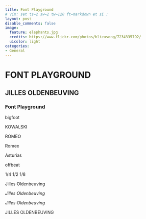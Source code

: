```yaml
---
title: Font Playground
# vim: set ts=2 sw=2 tw=120 ft=markdown et si :
layout: post
disable_comments: false
image:
  feature: elephants.jpg
  credits: https://www.flickr.com/photos/blieusong/7234335792/
  uicolor: light
categories:
- General
---
```


# FONT PLAYGROUND



## JILLES OLDENBEUVING 

###  Font Playground

bigfoot

KOWALSKI

ROMEO

Romeo

Asturias

offbeat

1/4 1/2 1/8 

Jilles Oldenbeuving

*Jilles Oldenbeuving*


_Jilles Oldenbeuving_

JILLES OLDENBEUVING
